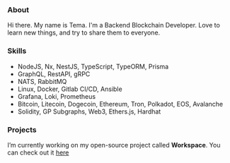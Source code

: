 ### About

Hi there. My name is Tema. I'm a Backend Blockchain Developer. Love to learn new things, and try to share them to everyone.

### Skills

- NodeJS, Nx, NestJS, TypeScript, TypeORM, Prisma
- GraphQL, RestAPI, gRPC
- NATS, RabbitMQ
- Linux, Docker, Gitlab CI/CD, Ansible
- Grafana, Loki, Prometheus
- Bitcoin, Litecoin, Dogecoin, Ethereum, Tron, Polkadot, EOS, Avalanche
- Solidity, GP Subgraphs, Web3, Ethers.js, Hardhat

### Projects

I’m currently working on my open-source project called **Workspace**. You can check out it [here](https://github.com/tinybudgie)

